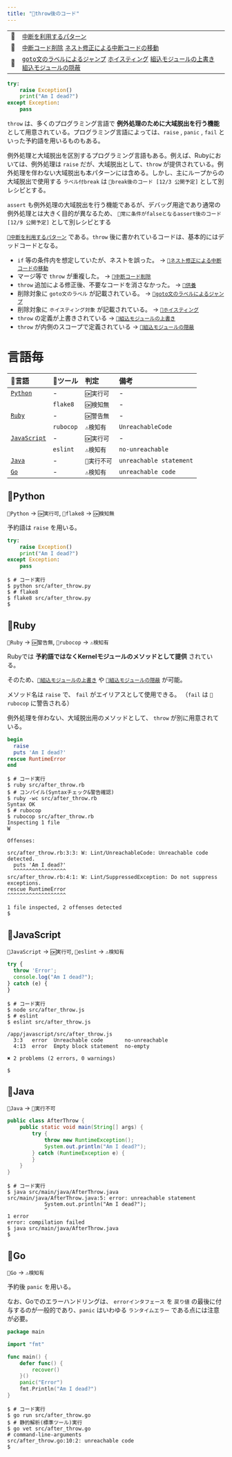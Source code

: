 ```yaml
---
title: "🧪throw後のコード"
---
```


|||
|:--|:--|
|🔖|[`中断を利用するパターン`](./p_after)|
|👼|[`中断コード削除`](./a_after_stop_delete) [`ネスト修正による中断コードの移動`](./a_after_stop_move)|
|🧟|[`goto文のラベルによるジャンプ`](./z_goto) [`ホイスティング`](./z_hoisting) [`組込モジュールの上書き`](./z_builtin_override) [`組込モジュールの隠蔽`](./z_builtin_hide)|

``` python:after_throw.py:./projects/python/src/after_throw.py
try:
    raise Exception()
    print("Am I dead?")
except Exception:
    pass

```

`throw` は、多くのプログラミング言語で **例外処理のために大域脱出を行う機能** として用意されている。プログラミング言語によっては、`raise` , `panic` , `fail` といった予約語を用いるものもある。

例外処理と大域脱出を区別するプログラミング言語もある。例えば、Rubyにおいては、例外処理は `raise` だが、大域脱出として、`throw` が提供されている。例外処理を伴わない大域脱出も本パターンには含める。しかし、主にループからの大域脱出で使用する `ラベル付break` は `🧪break後のコード [12/3 公開予定]` として別レシピとする。

`assert` も例外処理の大域脱出を行う機能であるが、デバッグ用途であり通常の例外処理とは大きく目的が異なるため、 `🧪常に条件がfalseとなるassert後のコード [12/9 公開予定]` として別レシピとする

[`🔖中断を利用するパターン`](./p_after) である。`throw` 後に書かれているコードは、基本的にはデッドコードとなる。

 - `if` 等の条件内を想定していたが、ネストを誤った。 -> [`👼ネスト修正による中断コードの移動`](./a_after_stop_move)
 - マージ等で `throw` が重複した。 -> [`👼中断コード削除`](./a_after_stop_delete)
 - `throw` 追加による修正後、不要なコードを消さなかった。 -> [`🛐供養`](./memorial)
 - 削除対象に `goto文のラベル` が記載されている。 -> [`🧟goto文のラベルによるジャンプ`](./z_goto)
 - 削除対象に `ホイスティング対象` が記載されている。  -> [`🧟ホイスティング`](./z_hoisting)
 - `throw` の定義が上書きされている ->  [`🧟組込モジュールの上書き`](./z_builtin_override)
 - `throw` が内側のスコープで定義されている -> [`🧟組込モジュールの隠蔽`](./z_builtin_hide)


# 言語毎

|🔧言語|🔩ツール|判定|備考|
|:--|:--|:--|:--|
|[`Python`](#🔧python)|-|`🆗実行可`|-|
||`flake8`|`🆗検知無`|-|
|[`Ruby`](#🔧ruby)|-|`🆗警告無`|-|
||`rubocop`|`⚠検知有`|`UnreachableCode`|
|[`JavaScript`](#🔧javascript)|-|`🆗実行可`|-|
||`eslint`|`⚠検知有`|`no-unreachable`|
|[`Java`](#🔧java)|-|`🚫実行不可`|`unreachable statement`|
|[`Go`](#🔧go)|-|`⚠検知有`|`unreachable code`|

## 🔧Python

`🔧Python` -> `🆗実行可`, `🔩flake8` -> `🆗検知無`

予約語は `raise` を用いる。

``` python:after_throw.py:./projects/python/src/after_throw.py
try:
    raise Exception()
    print("Am I dead?")
except Exception:
    pass

```

``` console
$ # コード実行
$ python src/after_throw.py
$ # flake8
$ flake8 src/after_throw.py
$ 
```

## 🔧Ruby

`🔧Ruby` -> `🆗警告無`,  `🔩rubocop` -> `⚠検知有`

Rubyでは **予約語ではなくKernelモジュールのメソッドとして提供** されている。

そのため、[`🧟組込モジュールの上書き`](./z_builtin_override) や [`🧟組込モジュールの隠蔽`](./z_builtin_hide) が可能。

メソッド名は `raise` で、 `fail` がエイリアスとして使用できる。
（`fail` は `🔩rubocop` に警告される）

例外処理を伴わない、大域脱出用のメソッドとして、 `throw` が別に用意されている。

``` ruby:after_throw.rb:./projects/ruby/src/after_throw.rb
begin
  raise
  puts 'Am I dead?'
rescue RuntimeError
end

```

``` console
$ # コード実行
$ ruby src/after_throw.rb
$ # コンパイル(Syntaxチェック&警告確認)
$ ruby -wc src/after_throw.rb 
Syntax OK
$ # rubocop
$ rubocop src/after_throw.rb
Inspecting 1 file
W

Offenses:

src/after_throw.rb:3:3: W: Lint/UnreachableCode: Unreachable code detected.
  puts 'Am I dead?'
  ^^^^^^^^^^^^^^^^^
src/after_throw.rb:4:1: W: Lint/SuppressedException: Do not suppress exceptions.
rescue RuntimeError
^^^^^^^^^^^^^^^^^^^

1 file inspected, 2 offenses detected
$ 
```


## 🔧JavaScript

`🔧JavaScript` -> `🆗実行可`, `🔩eslint` -> `⚠検知有`

``` js:after_throw.js:./projects/javascript/src/after_throw.js
try {
  throw 'Error';
  console.log("Am I dead?");
} catch (e) {
}

```

``` console
$ # コード実行
$ node src/after_throw.js
$ # eslint
$ eslint src/after_throw.js

/app/javascript/src/after_throw.js
  3:3   error  Unreachable code       no-unreachable
  4:13  error  Empty block statement  no-empty

✖ 2 problems (2 errors, 0 warnings)

$ 
```

## 🔧Java

`🔧Java` -> `🚫実行不可`

``` java:AfterThrow.java:./projects/java/src/main/java/AfterThrow.java
public class AfterThrow {
    public static void main(String[] args) {
        try {
            throw new RuntimeException();
            System.out.println("Am I dead?");
        } catch (RuntimeException e) {
        }
    }
}
```

``` console
$ # コード実行
$ java src/main/java/AfterThrow.java 
src/main/java/AfterThrow.java:5: error: unreachable statement
            System.out.println("Am I dead?");
            ^
1 error
error: compilation failed
$ java src/main/java/AfterThrow.java 
$ 
```

## 🔧Go

`🔧Go` -> `⚠検知有`

予約後 `panic` を用いる。

なお、Goでのエラーハンドリングは、 `errorインタフェース` を `戻り値` の最後に付与するのが一般的であり、`panic` はいわゆる `ランタイムエラー` である点には注意が必要。

``` go:after_throw.go:./projects/golang/src/after_throw.go
package main

import "fmt"

func main() {
	defer func() {
		recover()
	}()
	panic("Error")
	fmt.Println("Am I dead?")
}

```

``` console
$ # コード実行
$ go run src/after_throw.go 
$ # 静的解析(標準ツール)実行
$ go vet src/after_throw.go 
# command-line-arguments
src/after_throw.go:10:2: unreachable code
$ 
```
